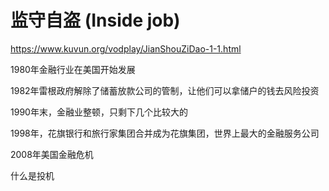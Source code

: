 # 监守自盗 (Inside job)


https://www.kuvun.org/vodplay/JianShouZiDao-1-1.html

1980年金融行业在美国开始发展

1982年雷根政府解除了储蓄放款公司的管制，让他们可以拿储户的钱去风险投资

1990年末，金融业整顿，只剩下几个比较大的

1998年，花旗银行和旅行家集团合并成为花旗集团，世界上最大的金融服务公司



2008年美国金融危机

什么是投机